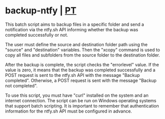 # backup-ntfy | [PT](README.md)
This batch script aims to backup files in a specific folder and send a notification via the ntfy.sh API informing whether the backup was completed successfully or not.

The user must define the source and destination folder path using the "source" and "destination" variables. Then the "xcopy" command is used to copy all files and subfolders from the source folder to the destination folder.

After the backup is complete, the script checks the "errorlevel" value. If the value is zero, it means that the backup was completed successfully and a POST request is sent to the ntfy.sh API with the message "Backup completed". Otherwise, a POST request is sent with the message "Backup not completed".

To use this script, you must have "curl" installed on the system and an internet connection. The script can be run on Windows operating systems that support batch scripting. It is important to remember that authentication information for the ntfy.sh API must be configured in advance.
